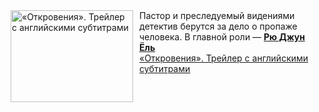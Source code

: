 <!--2025-03-13 11:00:12-->
<div class="yb">
  <div class="rss smaller1 kino_kino"><a href="https://www.kino-teatr.ru/video/47279/" title="«Откровения». Трейлер с английскими субтитрами"><img src="https://www.kino-teatr.ru/video/9/7/47279/poster.jpg" width="196" height="147" align="left" hspace="5" style="margin: 0px 10px 0px 5px" alt="«Откровения». Трейлер с английскими субтитрами"/></a>Пастор и преследуемый видениями детектив берутся за дело о пропаже человека. В главной роли — <a href=https://www.kino-teatr.ru/kino/acter/m/asia/713622/works/ target=_blank><strong>Рю Джун Ёль</strong></a> <br><a class="light" href="https://www.kino-teatr.ru/video/47279/">«Откровения». Трейлер с английскими субтитрами</a></div>
</div>
